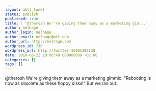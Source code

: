 ```yaml
---
layout: aktt_tweet
status: publish
published: true
title: ! '@therosh We''re giving them away as a marketing gim...'
author: nelhage
author_login: nelhage
author_email: nelhage@mit.edu
author_url: http://nelhage.com
wordpress_id: 730
wordpress_url: http://twitter-16805398138
date: 2010-06-22 19:08:40.000000000 +02:00
categories: []
tags: []
---
```

@therosh We're giving them away as a marketing gimmic. "Rebooting is now as obsolete as these floppy disks!" But we ran out.
